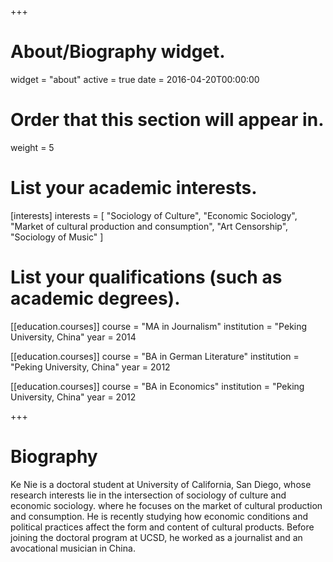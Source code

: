 +++
# About/Biography widget.
widget = "about"
active = true
date = 2016-04-20T00:00:00

# Order that this section will appear in.
weight = 5

# List your academic interests.
[interests]
  interests = [
    "Sociology of Culture",
    "Economic Sociology",
    "Market of cultural production and consumption",
    "Art Censorship",
    "Sociology of Music"
  ]

# List your qualifications (such as academic degrees).
[[education.courses]]
  course = "MA in Journalism"
  institution = "Peking University, China"
  year = 2014

[[education.courses]]
  course = "BA in German Literature"
  institution = "Peking University, China"
  year = 2012

[[education.courses]]
  course = "BA in Economics"
  institution = "Peking University, China"
  year = 2012
 
+++

# Biography

Ke Nie is a doctoral student at University of California, San Diego, whose research interests lie in the intersection of sociology of culture and economic sociology. where he focuses on the market of cultural production and consumption. He is recently studying how economic conditions and political practices affect the form and content of cultural products. Before joining the doctoral program at UCSD, he worked as a journalist and an avocational musician in China.
